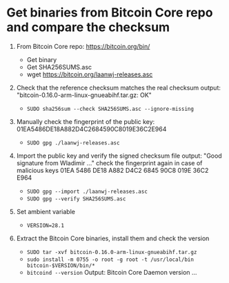 # Get binaries from Bitcoin Core repo and compare the checksum

1. From Bitcoin Core repo: https://bitcoin.org/bin/
   * Get binary 
   * Get SHA256SUMS.asc
   * wget https://bitcoin.org/laanwj-releases.asc

2. Check that the reference checksum matches the real checksum
output: "bitcoin-0.16.0-arm-linux-gnueabihf.tar.gz: OK"
   * `SUDO sha256sum --check SHA256SUMS.asc --ignore-missing`

3. Manually check the fingerprint of the public key:
  01EA5486DE18A882D4C2684590C8019E36C2E964
   * `SUDO gpg ./laanwj-releases.asc`

4. Import the public key and verify the signed checksum file
   output: "Good signature from Wladimir ..."
   check the fingerprint again in case of malicious keys 
   01EA 5486 DE18 A882 D4C2  6845 90C8 019E 36C2 E964
   * `SUDO gpg --import ./laanwj-releases.asc`
   * `SUDO gpg --verify SHA256SUMS.asc`

5. Set ambient variable
   * `VERSION=28.1`

5. Extract the Bitcoin Core binaries, install them and check the version
   * `SUDO tar -xvf bitcoin-0.16.0-arm-linux-gnueabihf.tar.gz` 
   * `sudo install -m 0755 -o root -g root -t /usr/local/bin bitcoin-$VERSION/bin/*`
   * `bitcoind --version`
Output: Bitcoin Core Daemon version ...


